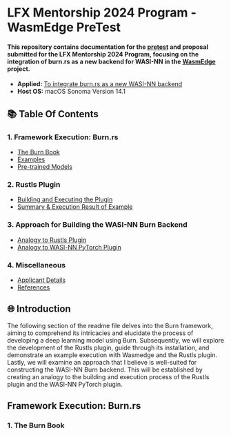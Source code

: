 # LFX Mentorship 2024 Program - WasmEdge PreTest 

#### This repository contains documentation for the [pretest](https://github.com/WasmEdge/WasmEdge/discussions/3182) and proposal submitted for the LFX Mentorship 2024 Program, focusing on the integration of burn.rs as a new backend for WASI-NN in the [WasmEdge](https://github.com/WasmEdge/WasmEdge/issues/3172) project.

- **Applied:** [To integrate burn.rs as a new WASI-NN backend](https://github.com/WasmEdge/WasmEdge/issues/3172)
- **Host OS:** macOS Sonoma Version 14.1

## 📚 Table Of Contents
### 1. Framework Execution: Burn.rs
   - [The Burn Book](#the-burn-book)
   - [Examples](#examples)
   - [Pre-trained Models](#pre-trained-models)

### 2. Rustls Plugin
   - [Building and Executing the Plugin](#building-and-executing-the-plugin)
   - [Summary & Execution Result of Example](#summary--execution-result-of-example)

### 3. Approach for Building the WASI-NN Burn Backend
   - [Analogy to Rustls Plugin](#analogy-to-rustls-plugin)
   - [Analogy to WASI-NN PyTorch Plugin](#analogy-to-wasi-nn-pytorch-plugin)
     
### 4. Miscellaneous
   - [Applicant Details](#applicant-details)
   - [References](#references)

## 🌐 Introduction
The following section of the readme file delves into the Burn framework, aiming to comprehend its intricacies and elucidate the process of developing a deep learning model using Burn. Subsequently, we will explore the development of the Rustls plugin, guide through its installation, and demonstrate an example execution with Wasmedge and the Rustls plugin. Lastly, we will examine an approach that I believe is well-suited for constructing the WASI-NN Burn backend. This will be established by creating an analogy to the building and execution process of the Rustls plugin and the WASI-NN PyTorch plugin.

## Framework Execution: Burn.rs
### 1. The Burn Book




